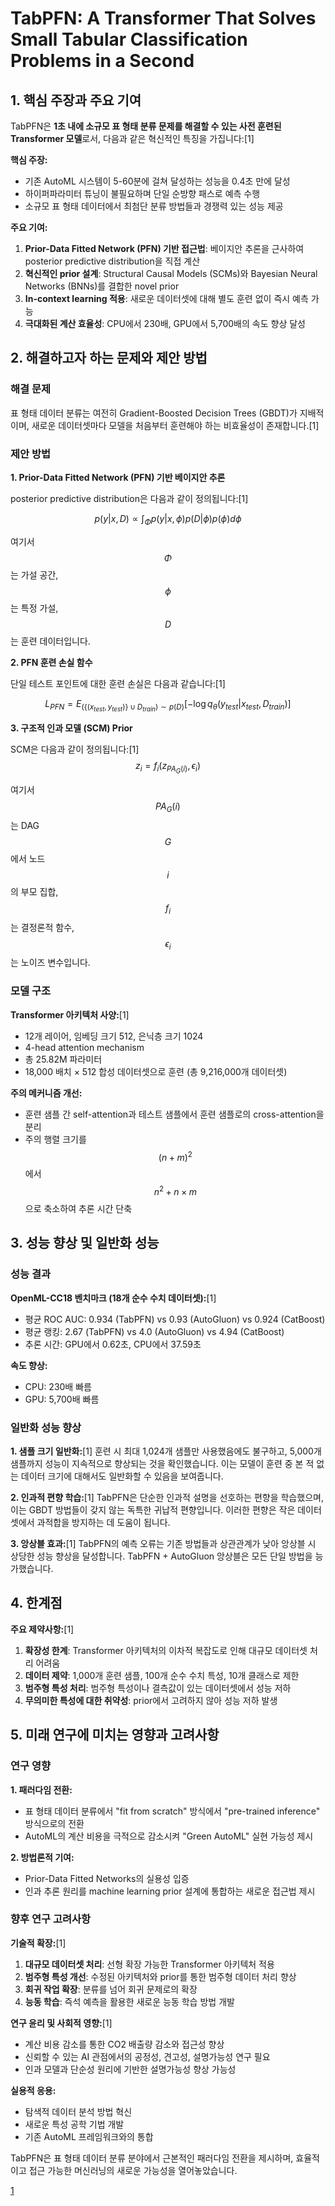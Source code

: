 # TabPFN: A Transformer That Solves Small Tabular Classification Problems in a Second

## 1. 핵심 주장과 주요 기여

TabPFN은 **1초 내에 소규모 표 형태 분류 문제를 해결할 수 있는 사전 훈련된 Transformer 모델**로서, 다음과 같은 혁신적인 특징을 가집니다:[1]

**핵심 주장:**
- 기존 AutoML 시스템이 5-60분에 걸쳐 달성하는 성능을 0.4초 만에 달성
- 하이퍼파라미터 튜닝이 불필요하며 단일 순방향 패스로 예측 수행
- 소규모 표 형태 데이터에서 최첨단 분류 방법들과 경쟁력 있는 성능 제공

**주요 기여:**
1. **Prior-Data Fitted Network (PFN) 기반 접근법**: 베이지안 추론을 근사하여 posterior predictive distribution을 직접 계산
2. **혁신적인 prior 설계**: Structural Causal Models (SCMs)와 Bayesian Neural Networks (BNNs)를 결합한 novel prior
3. **In-context learning 적용**: 새로운 데이터셋에 대해 별도 훈련 없이 즉시 예측 가능
4. **극대화된 계산 효율성**: CPU에서 230배, GPU에서 5,700배의 속도 향상 달성

## 2. 해결하고자 하는 문제와 제안 방법

### 해결 문제
표 형태 데이터 분류는 여전히 Gradient-Boosted Decision Trees (GBDT)가 지배적이며, 새로운 데이터셋마다 모델을 처음부터 훈련해야 하는 비효율성이 존재합니다.[1]

### 제안 방법

**1. Prior-Data Fitted Network (PFN) 기반 베이지안 추론**

posterior predictive distribution은 다음과 같이 정의됩니다:[1]

$$p(y|x, D) \propto \int_{\Phi} p(y|x, \phi)p(D|\phi)p(\phi)d\phi$$

여기서 $$\Phi$$는 가설 공간, $$\phi$$는 특정 가설, $$D$$는 훈련 데이터입니다.

**2. PFN 훈련 손실 함수**

단일 테스트 포인트에 대한 훈련 손실은 다음과 같습니다:[1]

$$L_{PFN} = E_{(\{(x_{test},y_{test})\} \cup D_{train}) \sim p(D)}[-\log q_\theta(y_{test}|x_{test}, D_{train})]$$

**3. 구조적 인과 모델 (SCM) Prior**

SCM은 다음과 같이 정의됩니다:[1]
$$z_i = f_i(z_{PA_G(i)}, \epsilon_i)$$

여기서 $$PA_G(i)$$는 DAG $$G$$에서 노드 $$i$$의 부모 집합, $$f_i$$는 결정론적 함수, $$\epsilon_i$$는 노이즈 변수입니다.

### 모델 구조

**Transformer 아키텍처 사양:**[1]
- 12개 레이어, 임베딩 크기 512, 은닉층 크기 1024
- 4-head attention mechanism
- 총 25.82M 파라미터
- 18,000 배치 × 512 합성 데이터셋으로 훈련 (총 9,216,000개 데이터셋)

**주의 메커니즘 개선:**
- 훈련 샘플 간 self-attention과 테스트 샘플에서 훈련 샘플로의 cross-attention을 분리
- 주의 행렬 크기를 $$(n+m)^2$$에서 $$n^2 + n \times m$$으로 축소하여 추론 시간 단축

## 3. 성능 향상 및 일반화 성능

### 성능 결과

**OpenML-CC18 벤치마크 (18개 순수 수치 데이터셋):**[1]
- 평균 ROC AUC: 0.934 (TabPFN) vs 0.93 (AutoGluon) vs 0.924 (CatBoost)
- 평균 랭킹: 2.67 (TabPFN) vs 4.0 (AutoGluon) vs 4.94 (CatBoost)
- 추론 시간: GPU에서 0.62초, CPU에서 37.59초

**속도 향상:**
- CPU: 230배 빠름
- GPU: 5,700배 빠름

### 일반화 성능 향상

**1. 샘플 크기 일반화:**[1]
훈련 시 최대 1,024개 샘플만 사용했음에도 불구하고, 5,000개 샘플까지 성능이 지속적으로 향상되는 것을 확인했습니다. 이는 모델이 훈련 중 본 적 없는 데이터 크기에 대해서도 일반화할 수 있음을 보여줍니다.

**2. 인과적 편향 학습:**[1]
TabPFN은 단순한 인과적 설명을 선호하는 편향을 학습했으며, 이는 GBDT 방법들이 갖지 않는 독특한 귀납적 편향입니다. 이러한 편향은 작은 데이터셋에서 과적합을 방지하는 데 도움이 됩니다.

**3. 앙상블 효과:**[1]
TabPFN의 예측 오류는 기존 방법들과 상관관계가 낮아 앙상블 시 상당한 성능 향상을 달성합니다. TabPFN + AutoGluon 앙상블은 모든 단일 방법을 능가했습니다.

## 4. 한계점

**주요 제약사항:**[1]
1. **확장성 한계**: Transformer 아키텍처의 이차적 복잡도로 인해 대규모 데이터셋 처리 어려움
2. **데이터 제약**: 1,000개 훈련 샘플, 100개 순수 수치 특성, 10개 클래스로 제한
3. **범주형 특성 처리**: 범주형 특성이나 결측값이 있는 데이터셋에서 성능 저하
4. **무의미한 특성에 대한 취약성**: prior에서 고려하지 않아 성능 저하 발생

## 5. 미래 연구에 미치는 영향과 고려사항

### 연구 영향

**1. 패러다임 전환:**
- 표 형태 데이터 분류에서 "fit from scratch" 방식에서 "pre-trained inference" 방식으로의 전환
- AutoML의 계산 비용을 극적으로 감소시켜 "Green AutoML" 실현 가능성 제시

**2. 방법론적 기여:**
- Prior-Data Fitted Networks의 실용성 입증
- 인과 추론 원리를 machine learning prior 설계에 통합하는 새로운 접근법 제시

### 향후 연구 고려사항

**기술적 확장:**[1]
1. **대규모 데이터셋 처리**: 선형 확장 가능한 Transformer 아키텍처 적용
2. **범주형 특성 개선**: 수정된 아키텍처와 prior를 통한 범주형 데이터 처리 향상
3. **회귀 작업 확장**: 분류를 넘어 회귀 문제로의 확장
4. **능동 학습**: 즉석 예측을 활용한 새로운 능동 학습 방법 개발

**연구 윤리 및 사회적 영향:**[1]
- 계산 비용 감소를 통한 CO2 배출량 감소와 접근성 향상
- 신뢰할 수 있는 AI 관점에서의 공정성, 견고성, 설명가능성 연구 필요
- 인과 모델과 단순성 원리에 기반한 설명가능성 향상 가능성

**실용적 응용:**
- 탐색적 데이터 분석 방법 혁신
- 새로운 특성 공학 기법 개발
- 기존 AutoML 프레임워크와의 통합

TabPFN은 표 형태 데이터 분류 분야에서 근본적인 패러다임 전환을 제시하며, 효율적이고 접근 가능한 머신러닝의 새로운 가능성을 열어놓았습니다.

[1](https://ppl-ai-file-upload.s3.amazonaws.com/web/direct-files/attachments/65988149/bdb8a0be-74d4-4c14-9e89-72eb5988c5d7/2207.01848v6.pdf)
